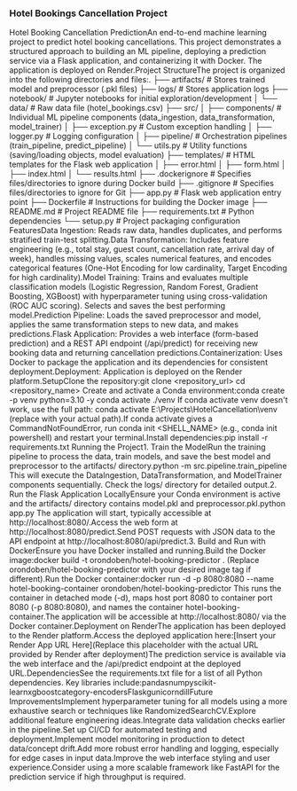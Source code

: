 ### Hotel Bookings Cancellation Project

Hotel Booking Cancellation PredictionAn end-to-end machine learning project to predict hotel booking cancellations. This project demonstrates a structured approach to building an ML pipeline, deploying a prediction service via a Flask application, and containerizing it with Docker. The application is deployed on Render.Project StructureThe project is organized into the following directories and files:.
├── artifacts/                  # Stores trained model and preprocessor (.pkl files)
├── logs/                       # Stores application logs
├── notebook/                   # Jupyter notebooks for initial exploration/development
│   └── data/                   # Raw data file (hotel_bookings.csv)
├── src/
│   ├── components/             # Individual ML pipeline components (data_ingestion, data_transformation, model_trainer)
│   ├── exception.py            # Custom exception handling
│   ├── logger.py               # Logging configuration
│   ├── pipeline/               # Orchestration pipelines (train_pipeline, predict_pipeline)
│   └── utils.py                # Utility functions (saving/loading objects, model evaluation)
├── templates/                  # HTML templates for the Flask web application
│   ├── error.html
│   ├── form.html
│   ├── index.html
│   └── results.html
├── .dockerignore               # Specifies files/directories to ignore during Docker build
├── .gitignore                  # Specifies files/directories to ignore for Git
├── app.py                      # Flask web application entry point
├── Dockerfile                  # Instructions for building the Docker image
├── README.md                   # Project README file
├── requirements.txt            # Python dependencies
└── setup.py                    # Project packaging configuration
FeaturesData Ingestion: Reads raw data, handles duplicates, and performs stratified train-test splitting.Data Transformation: Includes feature engineering (e.g., total stay, guest count, cancellation rate, arrival day of week), handles missing values, scales numerical features, and encodes categorical features (One-Hot Encoding for low cardinality, Target Encoding for high cardinality).Model Training: Trains and evaluates multiple classification models (Logistic Regression, Random Forest, Gradient Boosting, XGBoost) with hyperparameter tuning using cross-validation (ROC AUC scoring). Selects and saves the best performing model.Prediction Pipeline: Loads the saved preprocessor and model, applies the same transformation steps to new data, and makes predictions.Flask Application: Provides a web interface (form-based prediction) and a REST API endpoint (/api/predict) for receiving new booking data and returning cancellation predictions.Containerization: Uses Docker to package the application and its dependencies for consistent deployment.Deployment: Application is deployed on the Render platform.SetupClone the repository:git clone <repository_url>
cd <repository_name>
Create and activate a Conda environment:conda create -p venv python=3.10 -y
conda activate ./venv
If conda activate venv doesn't work, use the full path: conda activate E:\Projects\HotelCancellation\venv (replace with your actual path).If conda activate gives a CommandNotFoundError, run conda init <SHELL_NAME> (e.g., conda init powershell) and restart your terminal.Install dependencies:pip install -r requirements.txt
Running the Project1. Train the ModelRun the training pipeline to process the data, train models, and save the best model and preprocessor to the artifacts/ directory.python -m src.pipeline.train_pipeline
This will execute the DataIngestion, DataTransformation, and ModelTrainer components sequentially. Check the logs/ directory for detailed output.2. Run the Flask Application LocallyEnsure your Conda environment is active and the artifacts/ directory contains model.pkl and preprocessor.pkl.python app.py
The application will start, typically accessible at http://localhost:8080/.Access the web form at http://localhost:8080/predict.Send POST requests with JSON data to the API endpoint at http://localhost:8080/api/predict.3. Build and Run with DockerEnsure you have Docker installed and running.Build the Docker image:docker build -t orondoben/hotel-booking-predictor .
(Replace orondoben/hotel-booking-predictor with your desired image tag if different).Run the Docker container:docker run -d -p 8080:8080 --name hotel-booking-container orondoben/hotel-booking-predictor
This runs the container in detached mode (-d), maps host port 8080 to container port 8080 (-p 8080:8080), and names the container hotel-booking-container.The application will be accessible at http://localhost:8080/ via the Docker container.Deployment on RenderThe application has been deployed to the Render platform.Access the deployed application here:[Insert your Render App URL Here](Replace this placeholder with the actual URL provided by Render after deployment)The prediction service is available via the web interface and the /api/predict endpoint at the deployed URL.DependenciesSee the requirements.txt file for a list of all Python dependencies. Key libraries include:pandasnumpyscikit-learnxgboostcategory-encodersFlaskgunicorndillFuture ImprovementsImplement hyperparameter tuning for all models using a more exhaustive search or techniques like RandomizedSearchCV.Explore additional feature engineering ideas.Integrate data validation checks earlier in the pipeline.Set up CI/CD for automated testing and deployment.Implement model monitoring in production to detect data/concept drift.Add more robust error handling and logging, especially for edge cases in input data.Improve the web interface styling and user experience.Consider using a more scalable framework like FastAPI for the prediction service if high throughput is required.
